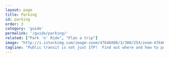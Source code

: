 ```yaml
---
layout: page
title: Parking
id: parking
order: 3
category: 'guide'
permalink: '/guide/parking/'
related: ["Park 'n' Ride", "Plan a trip"]
image: "http://i.istockimg.com/image-zoom/47646808/3/380/254/zoom-47646808-3.jpg"
tagline: "Public transit is not just ITP!  Find out where and how to park your car to stay out the traffic mess and keep your gas gauge away from 'empty.'"
---
```

